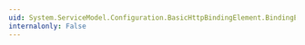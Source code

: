 ```yaml
---
uid: System.ServiceModel.Configuration.BasicHttpBindingElement.BindingElementType
internalonly: False
---
```

